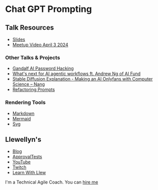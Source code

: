 # Chat GPT Prompting

## Talk Resources

* [Slides](https://github.com/isidore/Talks/blob/master/https://github.com/isidore/Talks/blob/749acc9b3a9e25638a0d4a4789f9fd6fdb5610f5/Slides/ChatGPT_Prompting.pptx?raw=true)
* [Meetup Video April 3 2024](https://www.youtube.com/live/O18bqBlD1Rw?si=0t_uGtfDdckZIiKE&t=925)

### Other Talks & Projects

* [Gandalf AI Password Hacking](https://gandalf.lakera.ai/)
* [What's next for AI agentic workflows ft. Andrew Ng of AI Fund
](https://youtu.be/sal78ACtGTc?si=Fnfogzue8nyLu4br&t=189)
* [Stable Diffusion Explanation - Making an AI Onlyfans with Computer Science – Nang
](https://youtu.be/nc9kq9ZkNV8?si=K_9JqwJ46j1B1Q6J&t=314)
* [Refactoring Prompts](https://github.com/isidore/Refactoring.ChatGPT.Prompts)

### Rendering Tools

* [Markdown](https://markdownlivepreview.com/)
* [Mermaid](https://mermaid.live/)
* [Svg](https://www.svgviewer.dev/)


## Llewellyn's<!-- include: llewellyn.md -->

* [Blog](https://llewellynfalco.blogspot.com/)
* [ApprovalTests](https://github.com/approvals/)
* [YouTube](https://www.youtube.com/user/isidoreus/videos)
* [Twitch](https://www.twitch.tv/llewellynfalco)
* [Learn With Llew](https://github.com/LearnWithLlew)

I'm a Technical Agile Coach. You can [hire me](http://llewellynfalco.blogspot.com/p/hire-me.html)
<!-- endInclude -->
